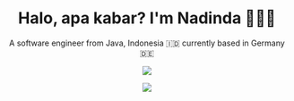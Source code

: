 <h1 align='center'>
  Halo, apa kabar? I'm Nadinda 👩🏽‍💻 
</h1>

<p align='center'>
  A software engineer from Java, Indonesia 🇮🇩 currently based in Germany 🇩🇪  
</p>

<p align='center'>
  <a href="#"><img src="https://img.shields.io/twitter/follow/nadindadev?label=Follow&style=social"></a>
</p>

<p align='center'>
  <a href="#"><img src="https://badges.pufler.dev/visits/nadinda/nadinda"></a>
</p>
